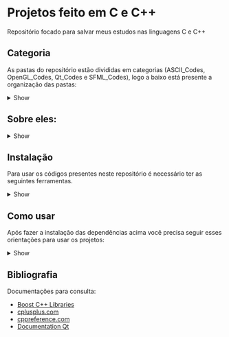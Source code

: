 # Projetos feito em C e C++

Repositório focado para salvar meus estudos nas linguagens C e C++

## Categoria

As pastas do repositório estão divididas em categorias (ASCII_Codes, OpenGL_Codes, Qt_Codes e SFML_Codes), logo a baixo está presente a organização das pastas:
<details><summary>Show</summary>

```bash

    ├── ASCII_Codes
    │   ├── Cubo3DASCII
    │   ├── dotenv
    │   ├── ExpressoesNumericas
    │   ├── Natal code
    │   ├── PenduloDuploASCII
    │   ├── RGB_Terminal 
    │   ├── SnakeGame
    │   ├── termtetris
    │   ├── Tic-Tac-Toe
    │   └── ToneGenerator
    ├── OpenGL_Codes
    │   ├── Esfera3DOpenGL
    │   ├── Torus3DOpenGL
    │   └── TrianguloOpenGL
    ├── Qt_Codes
    │   ├── CuboOpenGL
    │   └── MiniNavegador
    └── SFML_Codes
        ├── BlackHole_Newtonian
        ├── FractalTree
        ├── Modelos3DSFML
        ├── Orb
        └── PenduloDuplo_SFML
```

</details>


## Sobre eles:

<details><summary>Show</summary>

**ASCII Codes**

- Cubo3DASCII é um cubo feito em C++ sendo feito o plot em modo texto. Foi feito no Linux.
  - OBS: Este projeto foi feito com base no vídeo do canal [Servet Guinarogiu](https://youtu.be/p09i_hoFdd0) para praticar C++.

- dotenv é um projeto com duas funções, gera uma chave de API aleatória (key.cpp), lê o arquivo .env e mostra na tela as variáveis de ambiente (env_read.cpp), no caso API_KEY no .env de exemplo. Foi feito em C++.

- ExpressoesNumericas é uma calculadora de expressões algébricas, resolve expressões com adição, subtração, multiplicação, divisão e potência e pode usar parênteses para separar melhor a ordem da resolução. Foi feito em C++.
  - OBS: Este projeto foi feito com base no desafio 14 do site [OsProgramadores](https://osprogramadores.com/), caso queira conhecer os [Desafios](https://osprogramadores.com/desafios/) fique a vontade.

- Tic-Tac-Toe é o jogo da velha feito em C++ usando classes (uma tentativa de classe abstrata). Foi feito no Linux.

- Natal code é uma árvore de Natal feita em C. Foi feito no Windows e testada no Linux.

- PenduloDuploASCII é uma simulação do movimento caótico de um pêndulo duplo, seu plot é em modo texto (ASCII). Foi feito no Linux.
  - OBS: Esta simulação foi feita com base no código do [DinoZ1729](https://github.com/DinoZ1729/Double-Pendulum) para estudar sobre simulações de movimentos caóticos e praticar C++.

- RGB_Terminal é um suporte para imagens para o terminal. Foi feito em C++ no Linux.
  - OBS: Este suporte foi feito com base no vídeo [_3D ASCII with Colors_](https://youtu.be/M-sIyi9VMSU) do canal [Tsoding Daily](https://www.youtube.com/@TsodingDaily).

- SnakeGame é o jogo da cobrinha feito em C. Foi feito no Linux.

- ToneGenerator é para criar arquivos de áudio (no formato wav) para testes de som. Foi feito em C++ no Linux.

**OpenGL Codes**

- Esfera3DOpenGL é uma esfera feita em C++ usando a biblioteca OpenGL e o Glut. Foi feito no Linux.

- Torus3DOpenGL é uma toróide feita em C++ usando a biblioteca OpenGL e o Glut. Foi feito no Linux.

- TrianguloOpenGL é um triângulo colorido feito em C++ usando a biblioteca OpenGL e o Glut. Foi feito no Linux.

**Qt Codes**

- CuboOpenGL é um cubo feito com as funções do Qt6 e C++. Foi feito no Linux com a IDE Qt Creator.

- MiniNavegador é um navegador que pode mostrar páginas Web por link, foi feito com o Qt6 e C++. Foi usado o Linux e a IDE Qt Creator.

**SFML Codes**

- FractalTree é um modelo matemático da área dos fractais e é uma boa demonstração de recursão usando o C++ e a biblioteca do SFML. Foi feito no Linux.

- Modelos3DSFML fiz dois modelos 3D de uma esfera e uma rosquinha usando o SFML e matemática. Foi feito no Linux.
  - OBS: Na pasta a uma pasta com nome de img, o site de onde veio as imagens é [Solar System Scope](https://www.solarsystemscope.com/textures/). O uso das imagens foi para aplicar uma textura para testar.

- Orb é desenhado 3 órbitas e ao longo que elas vão passando fica seu rastro em 3 cores diferentes (vermelho, ciano e preto), seu desenho foi feito com auxílio da biblioteca SFML. Foi feito no Linux.

- PenduloDuplo_SFML é uma simulação de um pêndulo duplo, seu plot foi feito utilizando a biblioteca do SFML. Foi feito no sistema operacional Debian em C++.

</details>

## Instalação

Para usar os códigos presentes neste repositório é necessário ter as seguintes ferramentas.

<details><summary>Show</summary>


- O OpenGL e o Glut estão disponíveis no site:

```
https://www.khronos.org/opengl/wiki/Getting_Started
https://www.opengl.org/resources/libraries/glut/glut_downloads.php
```

- O SFML está disponível no link:

```
https://www.sfml-dev.org/
```

- Instalação no Linux para as ferramentas do C e C++ (Debian):

```
sudo apt install cmake make gcc g++
```

- Instalação no Windows para as ferramentas do C e C++:

No Windows use o MinGW e instale o gcc, g++, cmake e make, o link do site:

```
https://www.mingw-w64.org/
```

- Instalação do Qt6:

Siga a documentação do site do Qt, segue o link do site:

```
https://www.qt.io/
```

</details>

## Como usar

Após fazer a instalação das dependências acima você precisa seguir esses orientações para usar os projetos:


<details><summary>Show</summary>


Para os projetos com CMakeLists.txt é só rodar o comando:
```
cmake -B build
cd build/
make
./Nome_do_Executável
```

Para os projetos com Makefile é só rodar o comando:
```
make run
```
Ou abra o arquivo Makefile e veja quais os comandos existem e teste cada um.

</details>

## Bibliografia

Documentações para consulta:

 - [Boost C++ Libraries](https://www.boost.org/)
 - [cplusplus.com](https://cplusplus.com/)
 - [cppreference.com](https://pt.cppreference.com/w/P%C3%A1gina_principal)
 - [Documentation Qt](https://doc.qt.io/)
